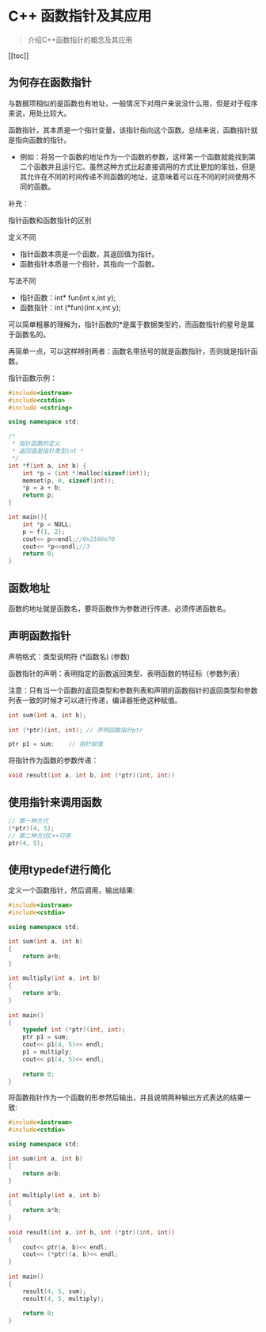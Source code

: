 # C++ 函数指针及其应用

> 介绍C++函数指针的概念及其应用

[[toc]]

## 为何存在函数指针

与数据项相似的是函数也有地址，一般情况下对用户来说没什么用，但是对于程序来说，用处比较大。

函数指针，其本质是一个指针变量，该指针指向这个函数。总结来说，函数指针就是指向函数的指针。

* 例如：将另一个函数的地址作为一个函数的参数，这样第一个函数就能找到第二个函数并且运行它。虽然这种方式比起直接调用的方式比更加的笨拙，但是其允许在不同的时间传递不同函数的地址，这意味着可以在不同的时间使用不同的函数。

补充：

指针函数和函数指针的区别

定义不同

* 指针函数本质是一个函数，其返回值为指针。
* 函数指针本质是一个指针，其指向一个函数。

写法不同

* 指针函数：int* fun(int x,int y);
* 函数指针：int (*fun)(int x,int y);

可以简单粗暴的理解为，指针函数的*是属于数据类型的，而函数指针的星号是属于函数名的。

再简单一点，可以这样辨别两者：函数名带括号的就是函数指针，否则就是指针函数。

指针函数示例：

```cpp
#include<iostream>
#include<cstdio>
#include <cstring>

using namespace std;

/* 
 * 指针函数的定义 
 * 返回值是指针类型int * 
 */  
int *f(int a, int b) {  
    int *p = (int *)malloc(sizeof(int));  
    memset(p, 0, sizeof(int));  
    *p = a + b;    
    return p;  
} 

int main(){
	int *p = NULL;  
    p = f(1, 2);  
	cout<< p<<endl;//0x2166e70
	cout<< *p<<endl;//3
	return 0;
}
```

## 函数地址

函数的地址就是函数名，要将函数作为参数进行传递，必须传递函数名。

## 声明函数指针

声明格式：类型说明符 (*函数名) (参数)

函数指针的声明：表明指定的函数返回类型、表明函数的特征标（参数列表）

注意：只有当一个函数的返回类型和参数列表和声明的函数指针的返回类型和参数列表一致的时候才可以进行传递，编译器拒绝这种赋值。

```cpp
int sum(int a, int b);
 
int (*ptr)(int, int); // 声明函数指针ptr

ptr p1 = sum;    // 指针赋值
```

将指针作为函数的参数传递：

```cpp
void result(int a, int b, int (*ptr)(int, int))
```

## 使用指针来调用函数

```cpp
// 第一种方式
(*ptr)(4, 5);
// 第二种方式C++可用
ptr(4, 5);
```

## 使用typedef进行简化

定义一个函数指针，然后调用，输出结果:

```cpp
#include<iostream>
#include<cstdio>

using namespace std;

int sum(int a, int b)
{
	return a+b;
}
 
int multiply(int a, int b)
{
	return a*b;
}
 
int main()
{
	typedef int (*ptr)(int, int);
	ptr p1 = sum;
	cout<< p1(4, 5)<< endl;
	p1 = multiply;
	cout<< p1(4, 5)<< endl;	
	
	return 0;		
}
```

将函数指针作为一个函数的形参然后输出，并且说明两种输出方式表达的结果一致:

```cpp
#include<iostream>
#include<cstdio>

using namespace std;

int sum(int a, int b)
{
	return a+b;
}
 
int multiply(int a, int b)
{
	return a*b;
}
 
void result(int a, int b, int (*ptr)(int, int))
{
	cout<< ptr(a, b)<< endl;
	cout<< (*ptr)(a, b)<< endl;
}
 
int main()
{
	result(4, 5, sum);
	result(4, 5, multiply);
		
	return 0;		
}
```
